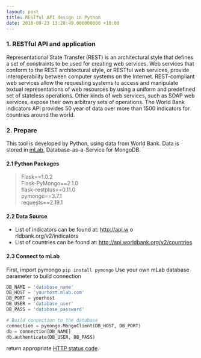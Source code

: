 ```yaml
---
layout: post
title: RESTful API design in Python
date: 2018-09-23 13:28:49.000000000 +10:00
---
```

### 1.  RESTful API and application
Representational State Transfer (REST) is an architectural style that defines a set of constraints to be used for creating web services. Web services that conform to the REST architectural style, or RESTful web services, provide interoperability between computer systems on the Internet. REST-compliant web services allow the requesting systems to access and manipulate textual representations of web resources by using a uniform and predefined set of stateless operations. Other kinds of web services, such as SOAP web services, expose their own arbitrary sets of operations.
The World Bank indicators API provides 50 year of data over more than 1500 indicators for countries around the world.
### 2. Prepare
This tool is developed by Python, using data from World Bank. Data is stored in [mLab](https://mlab.com/), Database-as-a-Service for MongoDB.
#### 2.1 Python Packages
> Flask==1.0.2  
> Flask-PyMongo==2.1.0  
> flask-restplus==0.11.0  
> pymongo==3.7.1  
> requests==2.19.1  
#### 2.2 Data Source 
* List of indicators can be found at: http://api.w o rldbank.org/v2/indicators
* List of countries can be found at: http://api.worldbank.org/v2/countries
#### 2.3 Connect to mLab
First, import pymongo
`pip install pymongo`
Use your own mLab database parameter to build connection
```python
DB_NAME = 'database_name'
DB_HOST = 'yourhost.mlab.com'
DB_PORT = yourhost
DB_USER = 'database_user'
DB_PASS = 'database_password'

# Build connection to the database 
connection = pymongo.MongoClient(DB_HOST, DB_PORT)
db = connection[DB_NAME]
db.authenticate(DB_USER, DB_PASS)
```
return appropriate [HTTP status code](https://en.wikipedia.org/wiki/List_of_HTTP_status_codes).
